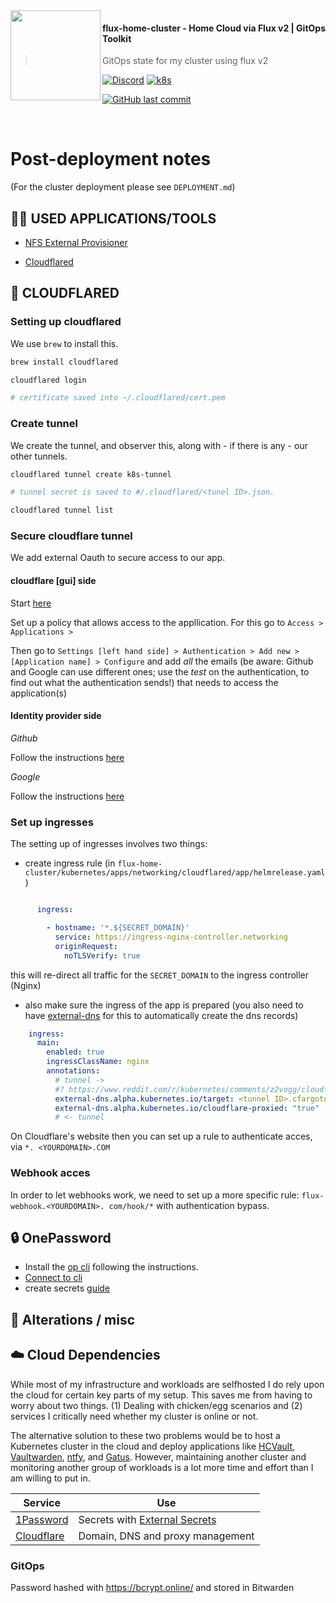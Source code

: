
<img src="https://avatars.githubusercontent.com/u/61287648" align="left" width="144px" height="144px"/>

#### flux-home-cluster - Home Cloud via Flux v2 | GitOps Toolkit
> GitOps state for my cluster using flux v2

[![Discord](https://img.shields.io/badge/discord-chat-7289DA.svg?maxAge=60&style=flat-square)](https://discord.gg/DNCynrJ)
[![k8s](https://img.shields.io/badge/k8s-v1.26.3-orange?style=flat-square)](https://k8s.io/)
<!-- [![talos](https://img.shields.io/badge/talos-v1.4.0-yellow?style=flat-square)](https://k8s.io/) -->
[![GitHub last commit](https://img.shields.io/github/last-commit/fabricesemti80/flux-home-cluster?style=flat-square)](https://github.com/fabricesemti80/flux-home-cluster/commits/master)

<br />

# Post-deployment notes

(For the cluster deployment please see `DEPLOYMENT.md`)

## 🧑‍💻 USED APPLICATIONS/TOOLS

- [NFS External Provisioner](https://github.com/kubernetes-sigs/nfs-subdir-external-provisioner)

- [Cloudflared](https://github.com/cloudflare/helm-charts)


## 🚀 CLOUDFLARED

### Setting up cloudflared


We use `brew` to install this.

```sh
brew install cloudflared

cloudflared login

# certificate saved into ~/.cloudflared/cert.pem
```


### Create tunnel

We create the tunnel, and observer this, along with - if there is any - our other tunnels.

```sh
cloudflared tunnel create k8s-tunnel

# tunnel secret is saved to #/.cloudflared/<tunel ID>.json.

cloudflared tunnel list
```

### Secure cloudflare tunnel

We add external Oauth to secure access to our app.

#### cloudflare [gui] side

Start [here](https://one.dash.cloudflare.com/1443fe12026b33d56dcc26a9deed0667/home)

Set up a policy that allows access to the appllication. For this go to `Access > Applications > `

Then go to `Settings [left hand side] > Authentication > Add new > [Application name] > Configure` and add *all* the emails
(be aware: Github and Google can use different ones; use the *test* on the authentication, to find out what the authentication sends!) that needs to access the application(s)

#### Identity provider side


_Github_

Follow the instructions [here](https://one.dash.cloudflare.com/1443fe12026b33d56dcc26a9deed0667/settings/authentication/idp/add/github)

_Google_

Follow the instructions [here](https://one.dash.cloudflare.com/1443fe12026b33d56dcc26a9deed0667/settings/authentication/idp/add/google)

### Set up ingresses

The setting up of ingresses involves two things:

- create ingress rule (in `flux-home-cluster/kubernetes/apps/networking/cloudflared/app/helmrelease.yaml`)

```yaml

      ingress:

        - hostname: '*.${SECRET_DOMAIN}'
          service: https://ingress-nginx-controller.networking
          originRequest:
            noTLSVerify: true
```

this will re-direct all traffic for the `SECRET_DOMAIN` to the ingress controller (Nginx)

- also make sure the ingress of the app is prepared (you also need to have [external-dns]() for this to automatically create the dns records)

```yaml
    ingress:
      main:
        enabled: true
        ingressClassName: nginx
        annotations:
          # tunnel ->
          #? https://www.reddit.com/r/kubernetes/comments/z2vogg/cloudflare_and_ingressnginx/
          external-dns.alpha.kubernetes.io/target: <tunnel ID>.cfargotunnel.com
          external-dns.alpha.kubernetes.io/cloudflare-proxied: "true"
          # <- tunnel
```

On Cloudflare's website then you can set up a rule to authenticate acces, via `*. <YOURDOMAIN>.COM`

### Webhook acces

In order to let webhooks work, we need to set up a more specific rule:
`flux-webhook.<YOURDOMAIN>. com/hook/*` with authentication bypass.

## 🔒 OnePassword

- Install the [op cli](https://developer.1password.com/docs/cli/get-started/#install) following the instructions.
- [Connect to cli](https://developer.1password.com/docs/cli/get-started/)
- create secrets [guide](https://external-secrets.io/v0.5.7/provider-1password-automation/#deploy-a-connect-server)



## 🔧 Alterations / misc

## ☁️ Cloud Dependencies

While most of my infrastructure and workloads are selfhosted I do rely upon the cloud for certain key parts of my setup. This saves me from having to worry about two things. (1) Dealing with chicken/egg scenarios and (2) services I critically need whether my cluster is online or not.

The alternative solution to these two problems would be to host a Kubernetes cluster in the cloud and deploy applications like [HCVault](https://www.vaultproject.io/), [Vaultwarden](https://github.com/dani-garcia/vaultwarden), [ntfy](https://ntfy.sh/), and [Gatus](https://gatus.io/). However, maintaining another cluster and monitoring another group of workloads is a lot more time and effort than I am willing to put in.

| Service                                         | Use                                                               |
|-------------------------------------------------|-------------------------------------------------------------------|
| [1Password](https://1password.com/)             | Secrets with [External Secrets](https://external-secrets.io/)     |
| [Cloudflare](https://www.cloudflare.com/)       | Domain, DNS and proxy management                                  |

### GitOps

Password hashed with <https://bcrypt.online/> and stored in Bitwarden
